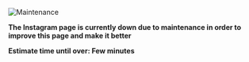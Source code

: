 <!-- Start of Maintenance Code -->


![Maintenance](https://t3.ftcdn.net/jpg/04/44/75/44/360_F_444754442_lbDJCXoY7ovdSQatibGicJC8OlmUOep5.jpg)

**The Instagram page is currently down due to maintenance in order to improve this page and make it better**

**Estimate time until over: Few minutes**


<!-- End of Maintenance Code -->



<!-- Start of Page Code -->

<!--
<img crossorigin="anonymous" src="https://image.winudf.com/v2/image1/Y29tLmluc3RhZ3JhbS5hbmRyb2lkX2ljb25fMTY2MDYwODczOF8wMTU/icon.png?w=100&fakeurl=1&type=.webp" class="svg" alt="Instagram logo" width="50" height="50">

**Instagram**

**By Meta**

**Version 264.0.0.22.106**

**Size: 61.9MB**

<a href="https://d.apkpure.com/b/APK/com.instagram.android?versionCode=366409708">Download APK</a>
-->

<!-- End of Page Code -->
